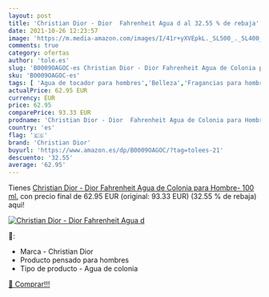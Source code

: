 ```yaml
---
layout: post
title: 'Christian Dior - Dior  Fahrenheit Agua d al 32.55 % de rebaja'
date: 2021-10-26 12:23:57
image: 'https://m.media-amazon.com/images/I/41r+yXVEpkL._SL500_._SL400_.jpg'
comments: true
category: ofertas
author: 'tole.es'
slug: 'B0009OAGOC-es Christian Dior - Dior Fahrenheit Agua de Colonia para...'
sku: 'B0009OAGOC-es'
tags: [ 'Agua de tocador para hombres','Belleza','Fragancias para hombres','Perfumes y fragancias','agua','christian dior','colonia','de', ]
actualPrice: 62.95 EUR
currency: EUR
price: 62.95
comparePrice: 93.33 EUR
prodname: 'Christian Dior - Dior  Fahrenheit Agua de Colonia para Hombre- 100 ml.'
country: 'es'
flag: '🇪🇸'
brand: 'Christian Dior'
buyurl: 'https://www.amazon.es/dp/B0009OAGOC/?tag=tolees-21'
descuento: '32.55'
average: '62.95'
---
```


Tienes [Christian Dior - Dior  Fahrenheit Agua de Colonia para Hombre- 100 ml.](https://www.amazon.es/dp/B0009OAGOC/?tag=tolees-21) con precio final de  62.95 EUR (original: 93.33 EUR) (32.55 %  de rebaja) aqui!

[![Christian Dior - Dior  Fahrenheit Agua d](https://m.media-amazon.com/images/I/41r+yXVEpkL._SL500_._SL400_.jpg)](https://www.amazon.es/dp/B0009OAGOC/?tag=tolees-21)

🔎:

- Marca - Christian Dior
- Producto pensado para hombres
- Tipo de producto - Agua de colonia

[🛒 Comprar!!!](https://www.amazon.es/dp/B0009OAGOC/?tag=tolees-21)
